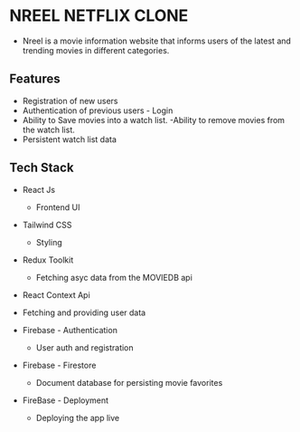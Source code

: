 # NREEL NETFLIX CLONE

- Nreel is a movie information website that informs users of the latest and trending movies in different categories.

## Features

- Registration of new users
- Authentication of previous users - Login
- Ability to Save movies into a watch list.
  -Ability to remove movies from the watch list.
- Persistent watch list data

## Tech Stack

- React Js
  - Frontend UI
- Tailwind CSS
  - Styling
- Redux Toolkit

  - Fetching asyc data from the MOVIEDB api

- React Context Api
- Fetching and providing user data
- Firebase - Authentication
  - User auth and registration
- Firebase - Firestore
  - Document database for persisting movie favorites
- FireBase - Deployment
  - Deploying the app live
